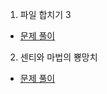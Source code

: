 
1. 파일 합치기 3
* [문제 풀이](https://ht.oopy.io/367c271e-2d35-40f5-917a-bd0bf6cfd920)

2. 센티와 마법의 뿅망치
* [문제 풀이](https://ht.oopy.io/97edd900-99b1-48e4-9b26-3b32e17e9aaf)
